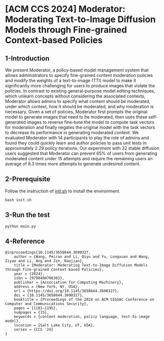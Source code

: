 # [ACM CCS 2024] Moderator: Moderating Text-to-Image Diffusion Models through Fine-grained Context-based Policies

## 1-Introduction

We present Moderator, a policy-based model management system that allows administrators to specify fine-grained content moderation policies and modify the weights of a text-to-image (TTI) model to make it significantly more challenging for users to produce images that violate the policies. In contrast to existing general-purpose model editing techniques, which unlearn concepts without considering the associated contexts, Moderator allows admins to specify what content should be moderated, under which context, how it should be moderated, and why moderation is necessary. Given a set of policies, Moderator first prompts the original model to generate images that need to be moderated, then uses these self-generated images to reverse fine-tune the model to compute task vectors for moderation and finally negates the original model with the task vectors to decrease its performance in generating moderated content. We evaluated Moderator with 14 participants to play the role of admins and found they could quickly learn and author policies to pass unit tests in approximately 2.29 policy iterations. Our experiment with 32 stable diffusion users suggested that Moderator can prevent 65% of users from generating moderated content under 15 attempts and require the remaining users an average of 8.3 times more attempts to generate undesired content.

## 2-Prerequisite

Follow the instruction of [init.sh](init.sh) to install the environment.

```shell
bash init.sh
```

## 3-Run the test
```
python main.py
```

## 4-Reference
```
@inproceedings{10.1145/3658644.3690327,
    author = {Wang, Peiran and Li, Qiyu and Yu, Longxuan and Wang, Ziyao and Li, Ang and Jin, Haojian},
    title = {Moderator: Moderating Text-to-Image Diffusion Models through Fine-grained Context-based Policies},
    year = {2024},
    isbn = {9798400706363},
    publisher = {Association for Computing Machinery},
    address = {New York, NY, USA},
    url = {https://doi.org/10.1145/3658644.3690327},
    doi = {10.1145/3658644.3690327},
    booktitle = {Proceedings of the 2024 on ACM SIGSAC Conference on Computer and Communications Security},
    pages = {1181–1195},
    numpages = {15},
    keywords = {content moderation, policy language, text-to-image model},
    location = {Salt Lake City, UT, USA},
    series = {CCS '24}
}
``` 